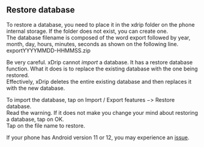 ## Restore database  

To restore a database, you need to place it in the xdrip folder on the phone internal storage.  If the folder does not exist, you can create one.  
The database filename is composed of the word export followed by year, month, day, hours, minutes, seconds as shown on the following line.  
exportYYYYMMDD-HHMMSS.zip

Be very careful. xDrip cannot _import_ a database.  It has a restore database function.  What it does is to replace the existing database with the one being restored.  
Effectively, xDrip deletes the entire existing database and then replaces it with the new database. 

To import the database, tap on Import / Export features &#8722;> Restore database.  
Read the warning.  If it does not make you change your mind about restoring a database, tap on OK.  
Tap on the file name to restore.  

If your phone has Android version 11 or 12, you may experience an [issue](./Database-restore-failure).  
